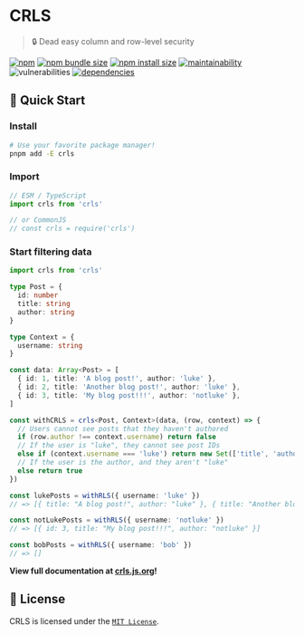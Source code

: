 # CRLS

> 🔒 Dead easy column and row-level security

[![npm](https://img.shields.io/npm/v/crls?color=blue)](https://npmjs.com/package/crls)
[![npm bundle size](https://img.shields.io/bundlephobia/minzip/crls?color=success)](https://bundlephobia.com/package/crls)
[![npm install size](https://packagephobia.com/badge?p=crls)](https://packagephobia.com/result?p=crls)
[![maintainability](https://img.shields.io/codeclimate/maintainability/lukecarr/crls)](https://codeclimate.com/github/lukecarr/crls)
![vulnerabilities](https://img.shields.io/snyk/vulnerabilities/npm/crls)
[![dependencies](https://img.shields.io/badge/dependencies-0-success)](https://www.npmjs.com/package/crls?activeTab=dependencies)

## 🚀 Quick Start

### Install

```bash
# Use your favorite package manager!
pnpm add -E crls
```

### Import

```ts
// ESM / TypeScript
import crls from 'crls'

// or CommonJS
// const crls = require('crls')
```

### Start filtering data

```ts
import crls from 'crls'

type Post = {
  id: number
  title: string
  author: string
}

type Context = {
  username: string
}

const data: Array<Post> = [
  { id: 1, title: 'A blog post!', author: 'luke' },
  { id: 2, title: 'Another blog post!', author: 'luke' },
  { id: 3, title: 'My blog post!!!', author: 'notluke' },
]

const withCRLS = crls<Post, Context>(data, (row, context) => {
  // Users cannot see posts that they haven't authored
  if (row.author !== context.username) return false
  // If the user is "luke", they cannot see post IDs
  else if (context.username === 'luke') return new Set(['title', 'author'])
  // If the user is the author, and they aren't "luke"
  else return true
})

const lukePosts = withRLS({ username: 'luke' })
// => [{ title: "A blog post!", author: "luke" }, { title: "Another blog post!", author: "luke" }]

const notLukePosts = withRLS({ username: 'notluke' })
// => [{ id: 3, title: "My blog post!!!", author: "notluke" }]

const bobPosts = withRLS({ username: 'bob' })
// => []
```

**View full documentation at [crls.js.org](https://crls.js.org)!**

## 📃 License

CRLS is licensed under the [`MIT License`](LICENSE).
